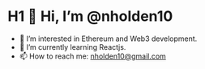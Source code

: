 # H1 👋 Hi, I’m @nholden10
- 👀 I’m interested in Ethereum and Web3 development.
- 🌱 I’m currently learning Reactjs.
- 📫 How to reach me: nholden10@gmail.com
<!---
nholden10/nholden10 is a ✨ special ✨ repository because its `README.md` (this file) appears on your GitHub profile.
You can click the Preview link to take a look at your changes.
--->
